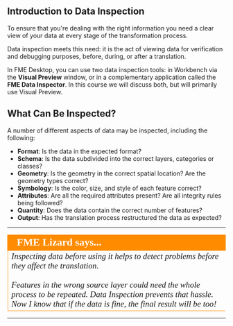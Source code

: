 ## Introduction to Data Inspection ##

To ensure that you're dealing with the right information you need a clear view of your data at every stage of the transformation process.

Data inspection meets this need: it is the act of viewing data for verification and debugging purposes, before, during, or after a translation.

In FME Desktop, you can use two data inspection tools: in Workbench via the **Visual Preview** window, or in a complementary application called the **FME Data Inspector**. In this course we will discuss both, but will primarily use Visual Preview.

## What Can Be Inspected? ##
A number of different aspects of data may be inspected, including the following:

- **Format**: Is the data in the expected format?
- **Schema**: Is the data subdivided into the correct layers, categories or classes?
- **Geometry**: Is the geometry in the correct spatial location? Are the geometry types correct?
- **Symbology**: Is the color, size, and style of each feature correct?
- **Attributes**: Are all the required attributes present? Are all integrity rules being followed?
- **Quantity**: Does the data contain the correct number of features?
- **Output**: Has the translation process restructured the data as expected?

---

<!--Lizard Section-->

<table style="border-spacing: 0px">
  <tr>
    <td colspan="100%" style="vertical-align:middle;background-color:darkorange;border: 2px solid darkorange">
      <i class="fa fa-info-circle fa-lg fa-pull-left fa-fw" style="color:white;padding-right: 12px;vertical-align:text-top"></i>
      <span style="color:white;font-size:x-large;font-weight: bold;font-family:serif">FME Lizard says...</span>
    </td>
  </tr>

  <tr>
    <td style="border-left: 1px solid darkorange; border-bottom: 1px solid darkorange">
      <span style="font-family:serif; font-style:italic; font-size:larger">
          Inspecting data before using it helps to detect problems before they affect the translation.
          <br><br>Features in the wrong source layer could need the whole process to be repeated. Data Inspection prevents that hassle. Now I know that if the data is fine, the final result will be too!
      </span>
    </td>
  </tr>
</table>

---
